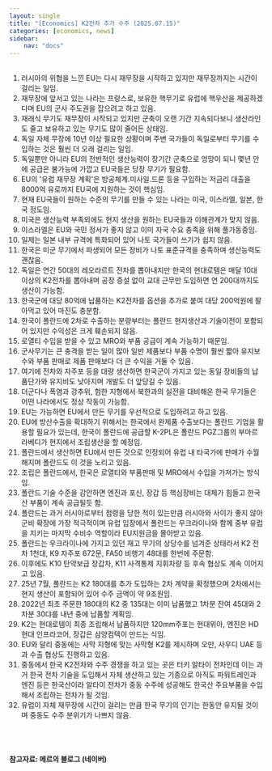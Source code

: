 ```yaml
---
layout: single
title: "[Economics] K2전차 추가 수주 (2025.07.15)"
categories: [economics, news]
sidebar:
    nav: "docs"
---
```


## 
1. 러시아의 위협을 느낀 EU는 다시 재무장을 시작하고 있지만 재무장까지는 시간이 걸리는 일임.
1. 재무장에 앞서고 있는 나라는 프랑스로, 보유한 핵무기로 유럽에 핵우산을 제공하겠다며 EU의 군사 주도권을 잡으려고 하고 있음.
1. 재래식 무기도 재무장이 시작되고 있지만 군축이 오랜 기간 지속되다보니 생산라인도 줄고 보유하고 있는 무기도 많이 줄어든 상태임.
1. 독일 자체 무장에 10년 이상 필요한 상황이며 주변 국가들이 독일로부터 무기를 수입하는 것은 훨씬 더 오래 걸리는 일임.
1. 독일뿐만 아니라 EU의 전반적인 생산능력이 장기간 군축으로 엉망이 되니 몇년 안에 공급은 불가능에 가깝고 EU국들은 당장 무기가 필요함.
1. EU의 '유럽 재무장 계획'은 방공체계.미사일.드론 등을 구입하는 저금리 대출을 8000억 유로까지 EU국에 지원하는 것이 핵심임.
1. 현재 EU국들이 원하는 수준의 무기를 만들 수 있는 나라는 미국, 이스라엘, 일본, 한국 정도임.
1. 미국은 생산능력 부족외에도 현지 생산을 원하는 EU국들과 이해관계가 맞지 않음.
1. 이스라엘은 EU와 국민 정서가 좋지 않고 이미 자국 수요 충족을 위해 풀가동중임.
1. 일제는 일본 내부 규격에 특화되어 있어 나토 국가들이 쓰기가 쉽지 않음.
1. 한국은 미군 무기에서 파생되어 모든 장비가 나토 표준규격을 충족하며 생산능력도 괜찮음.
1. 독일은 연간 50대의 레오라르트 전차를 뽑아내지만 한국의 현대로템은 매달 10대 이상의 K2전차를 뽑아내며 공장 증설 없이 교대 근무만 도입하면 연 200대까지도 생산이 가능함.
1. 한국군에 대당 80억에 납품하는 K2전차를 옵션을 추가로 붙여 대당 200억원에 팔아먹고 있어 마진도 충분함.
1. 한국이 폴란드에 2차로 수출하는 분량부터는 폴란드 현지생산과 기술이전이 포함되어 있지만 수익성은 크게 훼손되지 않음.
1. 로열티 수입을 받을 수 있고 MRO와 부품 공급이 계속 가능하기 때문임.
1. 군사무기는 큰 충격을 받는 일이 많아 일반 제품보다 부품 수명이 훨씬 짧아 유지보수와 부품 판매로 제품 판매보다 더 큰 수익을 거둘 수 있음.
1. 여기에 전차와 자주포 등을 대량 생산하면 한국군이 가지고 있는 동일 장비들의 납품단가와 유지비도 낮아지며 개발도 더 앞당길 수 있음.
1. 더군다나 폭염과 강추위, 험한 지형에서 북한과의 실전을 대비해온 한국 무기들은 어떤 나라에서도 정상 작동이 가능함.
1. EU는 가능하면 EU에서 만든 무기를 우선적으로 도입하려고 하고 있음.
1. EU에 방산수출을 확대하기 위해서는 한국에서 완제품 수출보다는 폴란드 기업을 활용할 필요가 있는데, 한국이 폴란드에 공급할 K-2PL은 폴란드 PGZ그룹의 부마르 라베디가 현지에서 조립생산을 할 예정임.
1. 폴란드에서 생산하면 EU에서 만든 것으로 인정되어 유럽 내 타국가에 판매가 수월해지며 폴란드도 이 것을 노리고 있음.
1. 조립은 폴란드에서, 한국은 로열티와 부품판매 및 MRO에서 수입을 가져가는 방식임.
1. 폴란드 기술 수준을 감안하면 엔진과 포신, 장갑 등 핵심장비는 대체가 힘들고 한국산 부품이 계속 공급될듯 함.
1. 폴란드는 과거 러시아로부터 점령을 당한 적이 있는만큼 러시아와 사이가 좋지 않아 군비 확장에 가장 적극적이며 유럽 입장에서 폴란드는 우크라이나와 함께 중부 유럽을 지키는 마지막 수비수 역할이라 EU지원금을 몰아받고 있음.
1. 폴란드는 우크라이나에 가지고 있던 재고 무기의 상당수를 넘겨준 상태라서 K2 전차 1천대, K9 자주포 672문, FA50 비행기 48대를 한번에 주문함.
1. 이후에도 K10 탄약보급 장갑차, K11 사격통제 지휘차량 등 후속 협상도 계속 이어지고 있음.
1. 25년 7월, 폴란드는 K2 180대를 추가 도입하는 2차 계약을 확정했으며 2차에서는 현지 생산이 포함되어 있어 수주 금액이 약 9조원임.
1. 2022년 최초 주문한 180대의 K2 중 135대는 이미 납품했고 1차분 잔여 45대와 2차분 30댜를 내년 중에 납품할 계획임.
1. K2는 현대로템이 최종 조립해서 납품하지만 120mm주포는 현대위아, 엔진은 HD현대 인프라코어, 장갑은 삼양컴텍이 만드는 식임.
1. EU와 달리 중동에는 사막 지형에 맞는 사막형 K2를 제시하며 오만, 사우디 UAE 등과 수출 협상도 진행하고 있음.
1. 중동에서 한국 K2전차와 수주 경쟁을 하고 있는 곳은 터키 알타이 전차인데 이는 과거 한국 전차 기술을 도입해서 자체 생산하고 있는 기종으로 아직도 파워트레인과 엔진 등은 한국산이라 알타이 전차가 중동 수주에 성공해도 한국산 주요부품을 수입해서 조립하는 전차가 될 것임.
1. 유럽이 자체 재무장에 시간이 걸리는 만큼 한국 무기의 인기는 한동안 유지될 것이며 중동도 수주 분위기가 나쁘지 않음.



<br/>
<br/>

#### 참고자료: 메르의 블로그 (네이버)